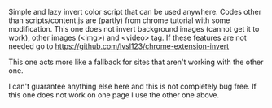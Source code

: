Simple and lazy invert color script that can be used anywhere. Codes other than scripts/content.js are (partly) from chrome tutorial with some modification. 
This one does not invert background images (cannot get it to work), other images (&lt;img&gt;) and &lt;video&gt; tag. If these features are not needed go to https://github.com/lvsl123/chrome-extension-invert

This one acts more like a fallback for sites that aren't working with the other one.

I can't guarantee anything else here and this is not completely bug free. If this one does not work on one page I use the other one above.
